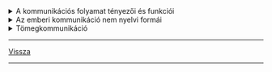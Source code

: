 <link rel='stylesheet' href='../../css/styles.css'/>

<details>
<summary>A kommunikációs folyamat tényezői és funkciói</summary>

---

## Kommunikáció: (közlésfolyamat)
>
A nyelvi kommunikáció a nyelvi jelrendszernek az emberi érintkezésben való szándékos és kölcsönös felhasználása.
Választások, döntések sorozata és társas tevékenység.
>
| A közlési folyamat tényezői |  |  |  |  |
| :-- | :-- | :-- | :-- | :-- |
| adó -| -csatorna -| -üzenet -| -csatorna -| -vevő |
| beszélő |  | kódnyelv |  | hallgató |

## Beszédhelyzetek
>
Funkciói, célja:
- tájékoztatás vagy ismeretterjesztés
- felhívás
- kapcsolatteremtés, tartás, zárás (köszönöm, viszlát)
- értelmező
- gyönyörködtető, esztétikai

---

</details>

<details>
<summary>Az emberi kommunikáció nem nyelvi formái</summary>

---

A beszéd mellett a gesztusoknak, mimkáknak, testtartásnak, járásnak, öltözködésnek...is fontos szerepe van. Minél többféle összehangolt jelzést kapunk, annál gazdagabb az élményünk a közlendőröl.

Metakommunikációnak nevezzük a szavakon túli, illetve azokkal párhuzamosan ható egyéb kifejező megnyilatkozásokat.

Közlésrendszernek körülbelül 7%-a verbális (szavak), 38%-a vokális (hangerő) és 55%-a nem verbális jelzés.
>
Metakommunikációban sokszor a rejtett lényegi mondanivaló fejeződik ki. 
Gyakran előfordul, hogy a verbális közlésnek éppen az ellentétjét fejezik ki a vele párhuzamos metakommunikációs jelzések.
A nem verbális jelzések nagy része velünk született, örökölt, más részük szerzett, tanult jelzésekből áll.

---

</details>

<details>
<summary>Tömegkommunikáció</summary>

---

### Tömegkommunikációs eszközök:
- újság
- rádió
- televízió
- internet
>
A tömegkommunikáció a média segítségével történik, funkciójuk elsősorban a tájékoztatás, szórakoztatás és tanítás.
>
Tömegkommunikáció olyan közlésfolyamat, amelyben a befogadó nagy létszámú heterogén sokaság. Az információ feladója mind időben, mind térben távol van a befogadótól, így legtöbbször nics közvetlen visszajelzésre lehetőség.
>
A kommunikációs eszközök "kikapcsolhatóak", így a folyamat megszakítható.
>
Célja: normák, értékek közvetítése, a közvélemény formálása, befolyásolása, közvetítés a hatalom és a társadalom között.

### Satjó műfajok
>
a legrégibb média műfaj, úgy juttattak el információkat, hogy a hármas követelménynek tesznek eleget:
- aktualitás (időszerű)
- perioditás (szabályos időközönkénti ismétlődés)
- publicitás (nyilvánosság)

### Leggyakoribb sajtó műfajok
>
#### tájékoztató műfajok:
- hír:
   - friss, közérdekű információ
   - a következő kérdésekre válaszol: *ki, mit, mikor, hol, miért, hogyan*
   - újságírás alapműfaja, tájékoztat
   - mindig címmel jelenik meg
- közlemény:
   - valamilyen vállalat, szervezet, magánszemély fontos közérdekű információt tartalmazó üzenete
- tudósítás:
   - a tudósító a helyszínről szolgáltat információkat
   - pontosnak, tárgyilagosnak, tényszerűnek kell lennie
   - megfogalmaz saját tapasztalatot, tehát fontos a személyes jelenlét
   - a tudósító csupán szemlélő
- riport:
   - az újságíró egyszerre elbeszélő és cselekvő
   - témája valamilyen izgalmas történet, szokatlan jelenség
   - a helyszínről az érintetteket megszólítva közöl
   - tárgyilagosságra törekszik de a tudósítónál több teret nyer a személyesség
   - párbeszédeket, helyzetrajzot, jellemfestést, személyes hangot alkalmaz
- interjú:
   - párbeszédes szerkezetű, riporter és riportalany
   - az újságíró csupán közvetítő, személyisége háttérbe szorul
   - témája bármilyen elméleti vagy gyakorlati kérdés lehet, amely az olvasó számára érdekes lehet 

véleményközlő műfajok:
- cikk:
   - tényszerű közlés a cikkíró véleményével, elemzésével
- kommentár (hírmagyarázat)
- glossza
- nyílt levél
- olvasói levél
- kritika

---

</details>

---

[Vissza](../../../README.md)

---

